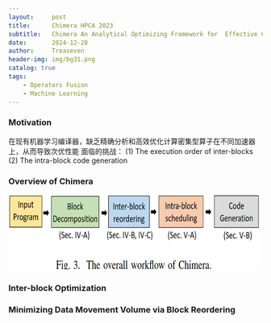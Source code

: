 ```yaml
---
layout:     post
title:      Chimera HPCA 2023
subtitle:   Chimera An Analytical Optimizing Framework for  Effective Compute-intensive Operators Fusion
date:       2024-12-28
author:     Treaseven
header-img: img/bg31.png
catalog: true
tags:
    - Operators Fusion
    - Machine Learning
---
```


### Motivation
在现有机器学习编译器，缺乏精确分析和高效优化计算密集型算子在不同加速器上，从而导致次优性能
面临的挑战：
(1) The execution order of inter-blocks
(2) The intra-block code generation


### Overview of Chimera

<img width="500" height="150" src="../img/post-chimera-overview.png">

### Inter-block Optimization

### Minimizing Data Movement Volume via Block Reordering
